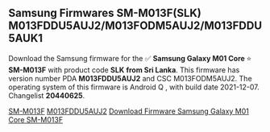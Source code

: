 <h2>Samsung Firmwares SM-M013F(SLK) M013FDDU5AUJ2/M013FODM5AUJ2/M013FDDU5AUK1</h2>
Download the Samsung firmware for the ✅ <strong>Samsung Galaxy M01 Core </strong> ⭐ <strong>SM-M013F</strong> with product code <strong>SLK</strong> <strong> from Sri Lanka</strong>. This firmware has version number PDA <strong>M013FDDU5AUJ2</strong> and CSC M013FODM5AUJ2. The operating system of this firmware is Android Q , with build date 2021-12-07. Changelist <strong>20440625</strong>.


[SM-M013F](https://samfirm.shop/samsung/model/SM-M013F)
[M013FDDU5AUJ2](https://samfirm.shop/samsung/pda/M013FDDU5AUJ2)
[Download Firmware Samsung Galaxy M01 Core SM-M013F](https://samfirm.shop/samsung/firmware/481084)
